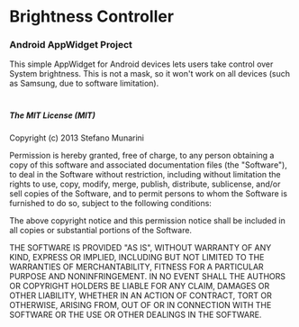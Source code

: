   <h1>Brightness Controller </h1>  
  
  <h3> Android AppWidget Project </h3>
  
  This simple AppWidget for Android devices lets users take control over System brightness. This is not a mask, so it won't work on all devices (such as Samsung, due to software limitation).
  
  
  <h1></h1>
  
  <h5> The MIT License (MIT) </h5>
 
  Copyright (c) 2013 Stefano Munarini
 
  Permission is hereby granted, free of charge, to any person obtaining a copy
  of this software and associated documentation files (the "Software"), to deal
  in the Software without restriction, including without limitation the rights
  to use, copy, modify, merge, publish, distribute, sublicense, and/or sell
  copies of the Software, and to permit persons to whom the Software is
  furnished to do so, subject to the following conditions:
 
  The above copyright notice and this permission notice shall be included in
  all copies or substantial portions of the Software.
 
  THE SOFTWARE IS PROVIDED "AS IS", WITHOUT WARRANTY OF ANY KIND, EXPRESS OR
  IMPLIED, INCLUDING BUT NOT LIMITED TO THE WARRANTIES OF MERCHANTABILITY,
  FITNESS FOR A PARTICULAR PURPOSE AND NONINFRINGEMENT. IN NO EVENT SHALL THE
  AUTHORS OR COPYRIGHT HOLDERS BE LIABLE FOR ANY CLAIM, DAMAGES OR OTHER
  LIABILITY, WHETHER IN AN ACTION OF CONTRACT, TORT OR OTHERWISE, ARISING FROM,
  OUT OF OR IN CONNECTION WITH THE SOFTWARE OR THE USE OR OTHER DEALINGS IN
  THE SOFTWARE.
 
 
 

